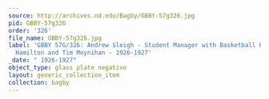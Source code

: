 ```yaml
---
source: http://archives.nd.edu/Bagby/GBBY-57g326.jpg
pid: GBBY-57g326
order: '326'
file_name: GBBY-57g326.jpg
label: 'GBBY 57G/326: Andrew Sleigh - Student Manager with Basketball Players: Robert
  Hamilton and Tim Moynihan - 1926-1927'
_date: " 1926-1927"
object_type: glass plate negative
layout: generic_collection_item
collection: bagby
---
```

